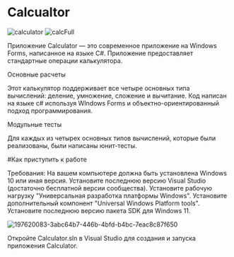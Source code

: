 # Calcualtor

![calculator](https://user-images.githubusercontent.com/97401395/197634117-618c3195-01b8-4dfd-8d15-53253acc5fea.png)
![calcFull](https://user-images.githubusercontent.com/97401395/197634213-9d32b354-af42-408c-9815-2e658b3390a1.png)



Приложение Calculator — это современное приложение на Windows Forms, написанное на языке C#. Приложение предоставляет стандартные операции калькулятора.

Основные расчеты

Этот калькулятор поддерживает все четыре основных типа вычислений: деление, умножение, сложение и вычитание.
Код написан на языке c# используя WIndows Forms и объектно-ориентированный подход программирования.

Модульные тесты

Для каждых из четырех основных типов вычислений, которые были реализованы, были написаны юнит-тесты.

#Как приступить к работе

Требования:
На вашем компьютере должна быть установлена Windows 10 или иная версия.
Установите последнюю версию Visual Studio (достаточно бесплатной версии сообщества).
Установите рабочую нагрузку "Универсальная разработка платформы Windows".
Установите дополнительный компонент "Universal Windows Platform tools".
Установите последнюю версию пакета SDK для Windows 11.

![197620083-3abc64b7-446b-4bfd-b4bc-7eac8c87f650](https://user-images.githubusercontent.com/97401395/199044717-16a9c855-3685-4781-9aff-586410772d71.png)

Откройте Calculator.sln в Visual Studio для создания и запуска приложения Calculator.
